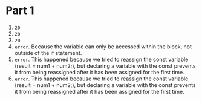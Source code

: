 # Part 1

1. `20`
2. `20`
3. `20`
4. `error`. Because the variable can only be accessed within the block, not outside of the if statement.
5. `error`. This happened because we tried to reassign the const variable (result = num1 + num2;), but declaring a variable with the const prevents it from being reassigned after it has been assigned for the first time.
6. `error`. This happened because we tried to reassign the const variable (result = num1 + num2;), but declaring a variable with the const prevents it from being reassigned after it has been assigned for the first time.
